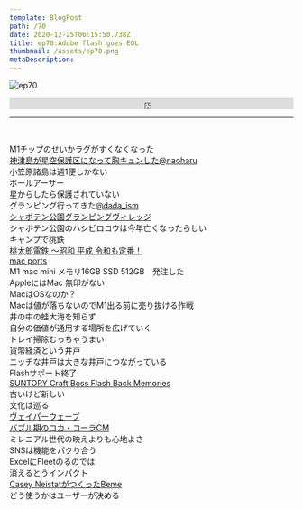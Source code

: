 ```yaml
---  
template: BlogPost  
path: /70
date: 2020-12-25T06:15:50.738Z  
title: ep70:Adobe flash goes EOL
thumbnail: /assets/ep70.png
metaDescription:  
---  
```

![ep70](/assets/ep70.png)  


<iframe width="100%" height="20" scrolling="no" frameborder="no" allow="autoplay" src="https://w.soundcloud.com/player/?url=https%3A//api.soundcloud.com/tracks/953965204&color=%23ff5500&inverse=false&auto_play=false&show_user=true"></iframe>

***

</br>

M1チップのせいかラグがすくなくなった  
[神津島が星空保護区になって胸キュンした@naoharu](https://www.tokyo-np.co.jp/article/45319)  
小笠原諸島は週1便しかない  
ボールアーサー  
星からしたら保護されていない  
グランピング行ってきた[@dada_ism](https://twitter.com/dada_ism)  
[シャボテン公園グランピングヴィレッジ](https://id-village.jp/glamping/)  
シャボテン公園のハシビロコウは今年亡くなったらしい  
キャンプで桃鉄  
[桃太郎電鉄 ～昭和 平成 令和も定番！](https://www.konami.com/games/momotetsu/teiban/)  
[mac ports](https://www.macports.org/)  
M1 mac mini メモリ16GB SSD 512GB　発注した  
AppleにはMac 無印がない  
MacはOSなのか？  
Macは値が落ちないのでM1出る前に売り抜ける作戦  
井の中の蛙大海を知らず  
自分の価値が通用する場所を広げていく  
トレイ掃除むっちゃうまい  
貨幣経済という井戸  
ニッチな井戸は大きな井戸につながっている  
Flashサポート終了  
[SUNTORY Craft Boss Flash Back Memories](https://www.suntory.co.jp/softdrink/craftboss/flash/)  
古いけど新しい  
文化は巡る  
[ヴェイパーウェーブ](https://ja.wikipedia.org/wiki/%E3%83%B4%E3%82%A7%E3%82%A4%E3%83%91%E3%83%BC%E3%82%A6%E3%82%A7%E3%82%A4%E3%83%B4)  
[バブル期のコカ・コーラCM](https://youtu.be/C8qD8svHG7c)  
ミレニアル世代の映えよりも心地よさ  
SNSは機能をパクり合う  
ExcelにFleetのるのでは  
消えるとうインパクト  
[Casey NeistatがつくったBeme](https://en.wikipedia.org/wiki/Beme_(app))  
どう使うかはユーザーが決める  
